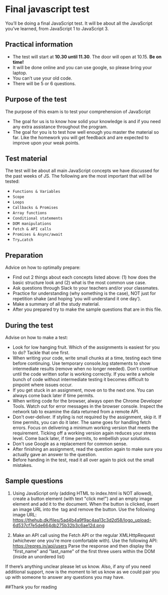 
# Final javascript test

You’ll be doing a final JavaScript test. It will be about all the JavaScript you’ve learned, from JavaScript 1 to JavaScript 3.

## Practical information
-  The test will start at **10.30 until 11.30**. The door will open at 10.15. **Be on time!**
-  It will be done online and you can use google, so please bring your laptop.
- You can’t use your old code.
- There will be 5 or 6 questions.

## Purpose of the test
The purpose of this exam is to test your comprehension of JavaScript
- The goal for us is to know how solid your knowledge is and if you need any extra assistance throughout the program.
- The goal for you is to test how well enough you master the material so far.
Like the homework you will get feedback and are expected to improve upon your weak points.

## Test material
The test will be about all main JavaScript concepts we have discussed for the past weeks of JS. The following are the most important that will be tested:
- `Functions & Variables`
- `Scope`
- `Loops`
- `Callbacks & Promises`
- `Array functions`
- `Conditional statements`
- `DOM manipulations`
- `Fetch & API calls`
- `Promises & Async/await`
- `Try…catch`

## Preparation
Advice on how to optimally prepare:
- Find out 2 things about each concepts listed above: (1) how does the basic structure look and (2) what is the most common use case.
- Ask questions through Slack to your teachers and/or your classmates.
- Practice for understanding (why something is the case), NOT just for repetition shake (and hoping ‘you will understand it one day’).
- Make a summary of all the study material.
- After you prepared try to make the sample questions that are in this file.

## During the test
Advise on how to make a test:
- Look for low hanging fruit. Which of the assignments is easiest for you to do? Tackle that one first. 
- When writing your code, write small chunks at a time, testing each time before continuing. Use temporary console.log statements to show intermediate results (remove when no longer needed). Don't continue until the code written sofar is working correctly. If you write a whole bunch of code without intermediate testing it becomes difficult to pinpoint where issues occur.
- If you get stuck in an assignment, move on to the next one. You can always come back later if time permits.
- When writing code for the browser, always open the Chrome Developer Tools. Watch out for error messages in the browser console. Inspect the network tab to examine the data returned from a remote API.
- Don't over-deliver. If styling is not required by the assignment, skip it. If time permits, you can do it later. The same goes for handling fetch errors. Focus on delivering a minimum working version that meets the requirement. Ticking off a working version again reduces your stress level. Come back later, if time permits, to embellish your solutions.
- Don't use Google as a replacement for common sense.
- After finishing an assignment, read the question again to make sure you actually gave an answer to the question. 
- Before handing in the test, read it all over again to pick out the small mistakes.

## Sample questions

1. Using JavaScript only (adding HTML to index.html is NOT allowed), create a button element (with text "click me!") and an empty image element and add it to the document. When the button is clicked, insert an image URL into the <img> tag and remove the button. Use the following image URL: https://thehub.dk/files/5ad4b4a9f9ac4aa13c3d2d58/logo_upload-6d537cf7e5de664db275b32b3c6ae12d.png

2. Make an API call using the Fetch API or the regular XMLHttpRequest (whichever one you're more comfortable with). Use the following API: https://reqres.in/api/users
Parse the response and then display the "first_name" and "last_name" of the first three users within the DOM (inside an unordered list)


If there’s anything unclear please let us know. Also, if any of you need additional support, now is the moment to let us know as we could pair you up with someone to answer any questions you may have.



##Thank you for reading

